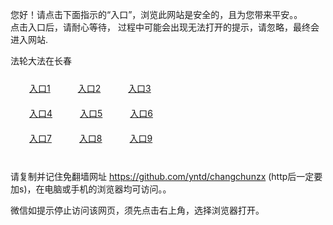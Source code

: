 您好！请点击下面指示的“入口”，浏览此网站是安全的，且为您带来平安。。 <br/>
点击入口后，请耐心等待， 过程中可能会出现无法打开的提示，请忽略，最终会进入网站. </br>

法轮大法在长春<br/>
<div style="padding:10px"><a style="margin:20px" target="_blank" href="https://d315nylgdf0ory.cloudfront.net/2Qpsp?xfkyjj" id="ccLink1" rel="nofollow">入口1</a> <a target="_blank" style="margin:20px" href="https://dbxz5c15uwqsk.cloudfront.net/2Qpsp?hwanbs" id="ccLink2" rel="nofollow">入口2</a> <a style="margin:20px" target="_blank" href="https://d1e1u3qga02zgd.cloudfront.net/2Qpsp?zuhpeqsn" id="ccLink3" rel="nofollow">入口3</a></div>

<div style="padding:10px" ><a style="margin:20px" target="_blank" href="https://d315nylgdf0ory.cloudfront.net/2Qpsp?xfkyjj" id="ccLink4" rel="nofollow">入口4</a> <a style="margin:20px" href="https://dbxz5c15uwqsk.cloudfront.net/2Qpsp?hwanbs" target="_blank" id="ccLink5" rel="nofollow">入口5</a> <a style="margin:20px" href="https://d1e1u3qga02zgd.cloudfront.net/2Qpsp?zuhpeqsn" target="_blank" id="ccLink6" rel="nofollow">入口6</a></div>

<div style="padding:10px"><a style="margin:20px" target="_blank" href="https://d315nylgdf0ory.cloudfront.net/2Qpsp?xfkyjj" id="ccLink7" rel="nofollow">入口7</a> <a style="margin:20px" href="https://dbxz5c15uwqsk.cloudfront.net/2Qpsp?hwanbs" target="_blank" id="ccLink8" rel="nofollow">入口8</a> <a style="margin:20px" target="_blank" href="https://d1e1u3qga02zgd.cloudfront.net/2Qpsp?zuhpeqsn" id="ccLink9" rel="nofollow">入口9</a></div>

<br/>



请复制并记住免翻墙网址 https://github.com/yntd/changchunzx (http后一定要加s)，在电脑或手机的浏览器均可访问。。<br/>

微信如提示停止访问该网页，须先点击右上角，选择浏览器打开。
